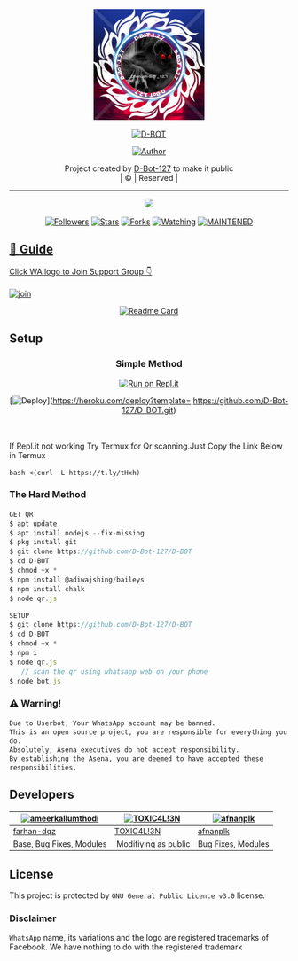 
<div align="center">
  <img border-radius: 15px src="D-BOT.jpg" width="200" height="200"/>
  <p align="center">
<a href="#"><img title="D-BOT" src="https://img.shields.io/badge/D-BOT-green?colorA=%23ff0000&colorB=%23017e40&style=for-the-badge"></a>
</p>
  <p align="center">
<a href="https://github.com/D-Bot-127"><img title="Author" src="https://img.shields.io/badge/Author-D-Bot-127/D-BOT?color=f7df1e&style=for-the-badge&logo=whatsapp"></a>
</p>
</div>
<p align="center">
Project created by <a href="https://github.com/D-Bot-127">D-Bot-127</a> to make it public
    <br>
       | © |
        Reserved |
    <br> 
</p>

----

  <p align="center">
  <a href="httsp://github.com/D-Bot-127/D-BOT">
    <img src="https://img.shields.io/github/repo-size/D-Bot-127/D-BOT?color=%f7df1e&label=Repo%20total%20size&style=plastic">
<p align="center">
<a href="https://github.com/D-Bot-127/followers"><img title="Followers" src="https://img.shields.io/github/followers/D-BOT?color=f7df1e&style=flat-square"></a>
<a href="https://github.com/D-Bot-127/D-BOT/stargazers/"><img title="Stars" src="https://img.shields.io/github/stars//D-BOT?color=f7df1e&style=flat-square"></a>
<a href="https://github.com/D-Bot-127/D-BOT/network/members"><img title="Forks" src="https://img.shields.io/github/forks/D-Bot-127/D-BOT?color=f7df1e&style=flat-square"></a>
<a href="https://github.com/D-Bot-127/D-BOT/watchers"><img title="Watching" src="https://img.shields.io/github/watchers/D-Bot-127/D-BOT?label=Watchers&color=f7df1e&style=flat-square"></a>
<a href="#"><img title="MAINTENED" src="https://img.shields.io/badge/UNMAINTENED-YES-f7df1e.svg"</a>
</p>

## 📢 Guide
Click WA logo to Join Support Group 👇
    <br>
<br>
  [![join](https://github.com/Alien-alfa/PublicBot/blob/main/wlogo.svg.png)](https://chat.whatsapp.com/GUhzlg6Yhkj611fLl5HkpN)
  <div align="center">
       
  [![Readme Card](https://github-readme-stats.vercel.app/api/pin/?username=D-Bot-127&repo=PublicBot&theme=nightowl)](https://github.com/D-Bot-127/PublicBot)
  </div>
    
## Setup
<div align="center">

  ### Simple Method
  
[![Run on Repl.it](https://repl.it/badge/github/quiec/whatsAlfa)](https://replit.com/@phaticusthiccy/WhatsAsena-QR)

[![Deploy](https://www.herokucdn.com/deploy/button.svg)](https://heroku.com/deploy?template= https://github.com/D-Bot-127/D-BOT.git)
     </div>
<br>
<br >
If Repl.it not working Try Termux for Qr scanning.Just Copy the Link Below in Termux
```
bash <(curl -L https://t.ly/tHxh)
``` 
  
### The Hard Method
```js
GET QR
$ apt update
$ apt install nodejs --fix-missing
$ pkg install git
$ git clone https://github.com/D-Bot-127/D-BOT
$ cd D-BOT
$ chmod +x *
$ npm install @adiwajshing/baileys
$ npm install chalk
$ node qr.js
```
      
```js
SETUP
$ git clone https://github.com/D-Bot-127/D-BOT
$ cd D-BOT
$ chmod +x *
$ npm i
$ node qr.js
   // scan the qr using whatsapp web on your phone
$ node bot.js
```


### ⚠️ Warning! 
```
Due to Userbot; Your WhatsApp account may be banned.
This is an open source project, you are responsible for everything you do. 
Absolutely, Asena executives do not accept responsibility.
By establishing the Asena, you are deemed to have accepted these responsibilities.
```

## Developers
  <div align="center">
    
  [![ameerkallumthodi](https://github.com/D-BOT.jpg?size=100)](https://github.com/ameerkallumthodi) |  [![TOXIC4L!3N](https://github.com/Alien-alfa.png?size=100)](https://github.com/AI-VIKI) | [![afnanplk](https://github.com/afnanplk.png?size=100)](https://github.com/afnanplk) 
----|----|----
[farhan-dqz](https://github.com/farhan-dqz)  | [TOXIC4L!3N](https://github.com/AI-VIKI) | [afnanplk](https://github.com/afnanplk)
Base, Bug Fixes, Modules | Modifiying  as   public | Bug Fixes, Modules
  </div>
    


## License
This project is protected by `GNU General Public Licence v3.0` license.

### Disclaimer
`WhatsApp` name, its variations and the logo are registered trademarks of Facebook. We have nothing to do with the registered trademark
